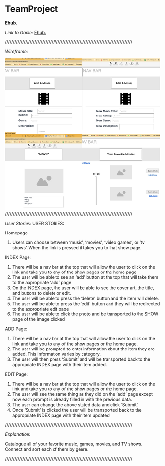 # TeamProject

**Ehub.**

*Link to Game:* [Ehub.](https://dkbrookeproj.herokuapp.com/)

//////////////////////////////////////////////////////////////////////////////////

*Wireframe:*


![Screenshot](public/images/wireframe.jpg)
//////////////////////////////////////////////////////////////////////////////////

*User Stories:*
USER STORIES:

Homepage:
1. Users can choose between ‘music’, ‘movies’, ‘video games’, or ‘tv shows’. When the link is pressed it takes you to that show page.

INDEX Page:
1. There will be a nav bar at the top that will allow the user to click on the link and take you to any of the show pages or the home page
1. The user will be able to see an ‘add’ button at the top that will take them to the appropriate ‘add’ page
1. On the INDEX page, the user will be able to see the cover art, the title, and buttons to delete or edit.
1. The user will be able to press the ‘delete’ button and the item will delete.
1. The user will be able to press the ‘edit’ button and they will be redirected to the appropriate edit page
1. The user will be able to click the photo and be transported to the SHOW page of the image clicked

ADD Page:
1. There will be a nav bar at the top that will allow the user to click on the link and take you to any of the show pages or the home page.
1. The user will be prompted to enter information about the item they are added. This information varies by category.
1. The user will then press ‘Submit’ and will be transported back to the appropriate INDEX page with their item added.

EDIT Page:
1. There will be a nav bar at the top that will allow the user to click on the link and take you to any of the show pages or the home page.
1. The user will see the same thing as they did on the ‘add’ page except now each prompt is already filled in with the previous data.
1. The user can change the above stated data and click ‘Submit’.
1. Once ‘Submit’ is clicked the user will be transported back to the appropriate INDEX page with their item updated.


//////////////////////////////////////////////////////////////////////////////////

*Explanation:*

Catalogue all of your favorite music, games, movies, and TV shows. Connect and sort each of them by genre.

//////////////////////////////////////////////////////////////////////////////////





